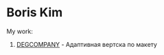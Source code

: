 # Boris Kim
My work:

01. [DEGCOMPANY](https://kibo13.github.io/DEGCOMPANY/ "My practical work") - Адаптивная вертска по макету
